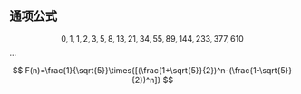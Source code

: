 ## 通项公式

$$ 0,1,1,2,3,5,8,13,21,34,55,89,144,233,377,610$$...



$$ F(n)=\frac{1}{\sqrt{5}}\times{[(\frac{1+\sqrt{5}}{2})^n-(\frac{1-\sqrt{5}}{2})^n]}  $$

